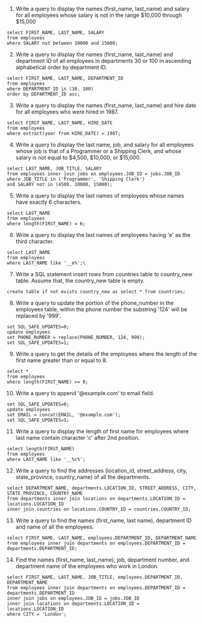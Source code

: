 1. Write a query to display the names (first_name, last_name) and salary for all employees whose salary is not in the range $10,000 through $15,000

```
select FIRST_NAME, LAST_NAME, SALARY
from employees
where SALARY not between 10000 and 15000;
```

2. Write a query to display the names (first_name, last_name) and department ID of all employees in departments 30 or 100 in ascending alphabetical order by department ID. 

```
select FIRST_NAME, LAST_NAME, DEPARTMENT_ID
from employees
where DEPARTMENT_ID in (30, 100)
order by DEPARTMENT_ID asc;
```

3. Write a query to display the names (first_name, last_name) and hire date for all employees who were hired in 1987. 

```
select FIRST_NAME, LAST_NAME, HIRE_DATE
from employees
where extract(year from HIRE_DATE) = 1987;
```

4. Write a query to display the last name, job, and salary for all employees whose job is that of a Programmer or a Shipping Clerk, and whose salary is not equal to $4,500, $10,000, or $15,000. 

```
select LAST_NAME, JOB_TITLE, SALARY
from employees inner join jobs on employees.JOB_ID = jobs.JOB_ID
where JOB_TITLE in ('Programmer', 'Shipping Clerk')
and SALARY not in (4500, 10000, 15000);
```

5. Write a query to display the last names of employees whose names have exactly 6 characters. 

```
select LAST_NAME
from employees
where length(FIRST_NAME) = 6;
```

6. Write a query to display the last names of employees having 'e' as the third character.

```
select LAST_NAME
from employees
where LAST_NAME like '__e%';\
```

7. Write a SQL statement insert rows from countries table to country_new table. Assume that, the country_new table is empty.

```
create table if not exists country_new as select * from countries;
```

8. Write a query to update the portion of the phone_number in the employees table, within the phone number the substring '124' will be replaced by '999'.

```
set SQL_SAFE_UPDATES=0;
update employees
set PHONE_NUMBER = replace(PHONE_NUMBER, 124, 999);
set SQL_SAFE_UPDATES=1;
```

9. Write a query to get the details of the employees where the length of the first name greater than or equal to 8. 

```
select *
from employees
where length(FIRST_NAME) >= 8;
```

10. Write a query to append '@example.com' to email field.

```
set SQL_SAFE_UPDATES=0;
update employees
set EMAIL = concat(EMAIL, '@example.com');
set SQL_SAFE_UPDATES=1;
```

11. Write a query to display the length of first name for employees where last name contain character 'c' after 2nd position.

```
select length(FIRST_NAME)
from employees
where LAST_NAME like '__%c%';
```

12. Write a query to find the addresses (location_id, street_address, city, state_province, country_name) of all the departments. 

```
select DEPARTMENT_NAME, departments.LOCATION_ID, STREET_ADDRESS, CITY, STATE_PROVINCE, COUNTRY_NAME
from departments inner join locations on departments.LOCATION_ID = locations.LOCATION_ID
inner join countries on locations.COUNTRY_ID = countries.COUNTRY_ID;
```

13. Write a query to find the names (first_name, last name), department ID and name of all the employees. 

```
select FIRST_NAME, LAST_NAME, employees.DEPARTMENT_ID, DEPARTMENT_NAME
from employees inner join departments on employees.DEPARTMENT_ID = departments.DEPARTMENT_ID;
```

14. Find the names (first_name, last_name), job, department number, and department name of the employees who work in London.

```
select FIRST_NAME, LAST_NAME, JOB_TITLE, employees.DEPARTMENT_ID, DEPARTMENT_NAME
from employees inner join departments on employees.DEPARTMENT_ID = departments.DEPARTMENT_ID
inner join jobs on employees.JOB_ID = jobs.JOB_ID
inner join locations on departments.LOCATION_ID = locations.LOCATION_ID
where CITY = 'London';
```